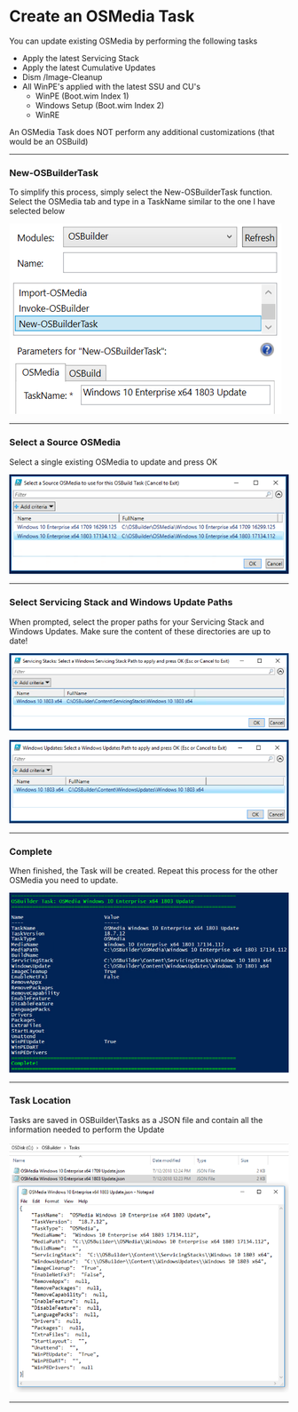 # Create an OSMedia Task

You can update existing OSMedia by performing the following tasks

* Apply the latest Servicing Stack
* Apply the latest Cumulative Updates
* Dism /Image-Cleanup
* All WinPE's applied with the latest SSU and CU's
  * WinPE \(Boot.wim Index 1\)
  * Windows Setup \(Boot.wim Index 2\)
  * WinRE

An OSMedia Task does NOT perform any additional customizations \(that would be an OSBuild\)

---

### New-OSBuilderTask

To simplify this process, simply select the New-OSBuilderTask function.  Select the OSMedia tab and type in a TaskName similar to the one I have selected below

![](/assets/2018-07-12_11-32-16.png)

---

### Select a Source OSMedia

Select a single existing OSMedia to update and press OK

![](/assets/2018-07-12_11-33-54.png)

---

### Select Servicing Stack and Windows Update Paths

When prompted, select the proper paths for your Servicing Stack and Windows Updates.  Make sure the content of these directories are up to date!

![](/assets/2018-07-12_12-21-08.png)

![](/assets/2018-07-12_12-22-00.png)

---

### Complete

When finished, the Task will be created.  Repeat this process for the other OSMedia you need to update.

![](/assets/2018-07-12_12-23-36.png)

---

### Task Location

Tasks are saved in OSBuilder\Tasks as a JSON file and contain all the information needed to perform the Update

![](/assets/2018-07-12_12-25-46.png)

---




